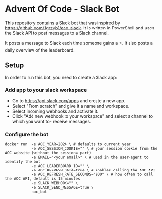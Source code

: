 # Advent Of Code - Slack Bot

This repository contains a Slack bot that was inspired by <https://github.com/1grzyb1/aoc-slack>. It is written in PowerShell and uses the Slack API to post messages to a Slack channel.

It posts a message to Slack each time someone gains a ⭐. It also posts a daily overview of the leaderboard.

## Setup

In order to run this bot, you need to create a Slack app:

### Add app to your slack workspace

- Go to <https://api.slack.com/apps> and create a new app.
- Select "From scratch" and give it a name and workspace.
- Select incoming webhooks and activate it.
- Click "Add new webhook to your workspace" and select a channel to which you want to- receive messages.

### Configure the bot

```plaintext
docker run  -e AOC_YEAR=2024 \ # defaults to current year
            -e AOC_SESSION_COOKIE="" \ # your session cookie from the AOC website (without the session= part)
            -e EMAIL="<your email>" \ # used in the user-agent to identify the bot
            -e AOC_LEADERBOARD_ID="" \
            -e AOC_REFRESH_DATA=true \ # enables calling the AOC API
            -e AOC_REFRESH_RATE_SECONDS="900" \ # how often to call the AOC API, default is 15 minutes
            -e SLACK_WEBHOOK="" \ 
            -e SLACK_SEND_MESSAGE=true \
            aoc_bot
```

